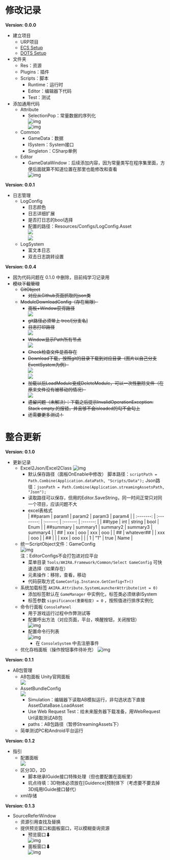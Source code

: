 # 修改记录

**Version: 0.0.0**

* 建立项目
  * URP项目
  * [ECS Setup](https://docs.unity3d.com/Packages/com.unity.entities@1.0/manual/getting-started-installation.html)
  * [DOTS Setup](https://docs.unity3d.com/Packages/com.unity.entities@0.17/manual/install_setup.html)
* 文件夹
  * Res：资源
  * Plugins：插件
  * Scripts：脚本
    * Runtime：运行时
    * Editor：编辑器下代码
    * Test：测试
* 添加通用代码
  * Attribute
    * SelectionPop：常量数据的序列化  
      ![img](./Assets/Res/ReadmeLinks/Version_0.0.0/1.png)  
      ![img](./Assets/Res/ReadmeLinks/Version_0.0.0/2.png)
  * Common
    * GameData：数据
    * ISystem：System接口
    * Singleton：CSharp单例
  * Editor
    * GameDataWindow：后续添加内容，因为常量类写在程序集里面，方便后面就算不知道位置在那里也能修改和查看  
      ![img](./Assets/Res/ReadmeLinks/Version_0.0.0/3.png)

**Version: 0.0.1**

* 日志管理
  * LogConfig
    * 日志颜色
    * 日志详细扩展
    * 是否打日志的bool选择
    * 配置的路径：Resources/Configs/LogConfig.Asset  
      ![](./Assets/Res/ReadmeLinks/Version_0.0.1/1.png)  
      ![](./Assets/Res/ReadmeLinks/Version_0.0.1/2.png)  
  * LogSystem
    * 富文本日志
    * 双击日志跳转设置

**Version: 0.0.4**

* 因为代码问题在 0.1.0 中删除，目前纯学习记录用
* ~~模块下载管理~~
  * ~~GitObject~~
    * ~~对应从Github页面抓取的json类~~
  * ~~ModuleDownloadConfig（存在局限）~~
    * ~~面板+Window获得路径~~  
      ![](./Assets/Res/ReadmeLinks/Version_0.0.4/1.png)  
    * ~~git路径必须带上 tree/[分支名]~~
    * ~~日志打印路径~~  
      ![](./Assets/Res/ReadmeLinks/Version_0.0.4/3.png)  
    * ~~Window显示Path所有节点~~  
      ![](./Assets/Res/ReadmeLinks/Version_0.0.4/2.png)  
    * ~~Check检查文件是否存在~~
    * ~~Download下载，按照git的目录下载到对应目录（图片以自己分支EventSystem为例）~~  
      ![](./Assets/Res/ReadmeLinks/Version_0.0.4/4.png)  
      ![](./Assets/Res/ReadmeLinks/Version_0.0.4/5.png)  
    * ~~加载以后LoadModule变成DeleteModule，可以一次性删除文件（在原来文件没有被移动的情况）~~  
      ![](./Assets/Res/ReadmeLinks/Version_0.0.4/6.png)  
    * ~~遗留问题（未解决）：下载之后提示InvalidOperationException: Stack empty.的报错，并且够不会isloaded的勾不会勾上~~
    * ~~还需要更多测试！~~

# 整合更新

**Version: 0.1.0**

* 更新记录
  * Excel2Json/Excel2Class
    ![img](./Assets/Res/ReadmeLinks/Version_0.1.0.Update/1.png)
    * 默认保存路径（面板OnEnable中修改）
      脚本路径：`scriptPath = Path.Combine(Application.dataPath, "Scripts/Data");`
      Json路径：`jsonPath = Path.Combine(Application.streamingAssetsPath, "Json");`
    * 读取路径可以保存，但用的Editor.SaveString，同一时间正常只对同一个项目，应该问题不大
    * excel表格式  
      |  ##param  |   param1   |  param2  |  param3  |  param4  |
      | :-------: | :--------: | :------: | :------: | :------: |
      |  ##type  |    int    |  string  |   bool   |   Enum   |
      | ##summary |  summary1  | summary2 | summary3 | summary4 |
      |    ##    |    xxx    |   ooo   |   xxx   |   ooo   |
      |    ##    | whatever## |          |   xxx   |   ooo   |
      |    ##    |            |          |   xxx   |   ooo   |
      |          |     1     |   "1"   |   true   |   Name   |
  * 统一ScriptObject文件：GameConfig  
    ![img](./Assets/Res/ReadmeLinks/Version_0.1.0.Update/2.png)  
    注：EditorConfigs不会打包进对应平台
    * 菜单目录 `Tools/AKIRA.Framework/Common/Select GameConfig` 可快速选择（如果存在）
    * 元素操作：移除，查看，移动
    * 代码获取方式 `GameConfig.Instance.GetConfig<T>()`
  * 系统加载标签 `AKIRA.Attribute.SystemLauncherAttribute(int = 0)`
    * 添加标签默认在 `GameManager` 中实例化，标签类必须继承ISystem
    * 标签参数 `significance(重要程度) = 0` ，按照值进行排序实例化
  * 命令行面板 `ConsolePanel`
    * 用于游戏运行过程中作弊测试等
    * 配置呼出方法（对应页面，平台，唤醒按钮，关闭按钮）  
      ![img](./Assets/Res/ReadmeLinks/Version_0.1.0.Update/3.png)  
    * 配置命令行列表  
      ![img](./Assets/Res/ReadmeLinks/Version_0.1.0.Update/4.png)  
      * 在 `ConsoleSystem` 中去注册事件
  * 优化存档面板（操作按钮事件待补充）
    ![img](./Assets/Res/ReadmeLinks/Version_0.1.0.Update/5.png)

**Version: 0.1.1**

* AB包管理
  * AB包面板 Unity官网面板  
    ![](./Assets/Res/ReadmeLinks/Version_0.1.1/1.png)  
  * AssetBundleConfig  
    ![](./Assets/Res/ReadmeLinks/Version_0.1.1/2.png)  
    * Simulation：编辑器下读取AB模拟运行，非勾选状态下直接AssetDataBase.LoadAsset
    * Use Web Request Test：给未来服务器下载准备，用WebRequest Url读取测试AB包
    * paths：AB包路径（暂停StreamingAssets下）
  * 简单测试PC和Android平台运行

**Version: 0.1.2**

* 指引
  * 配置面板  
    ![](./Assets/Res/ReadmeLinks/Version_0.1.2/1.png)  
  * 区分3D，2D
    * 脚本继承IGuide接口特殊处理（但也要配置在面板里）
    * 坑点待填：3D物体必须放在[Guidence]预制体下（考虑要不要去掉3D纯用IGuide接口替代）
  * xml存储

**Version: 0.1.3**

* SourceReferWindow
  * 资源引用查找及替换
  * 提供预览窗口和面板窗口，可以模糊查询资源
    * 预览窗口⬇  
      ![img](./Assets/Res/ReadmeLinks/Version_0.1.3/1.png)
    * 面板窗口⬇  
      ![img](./Assets/Res/ReadmeLinks/Version_0.1.3/2.png)
